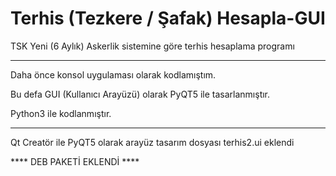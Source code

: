 # Terhis (Tezkere / Şafak) Hesapla-GUI

TSK Yeni (6 Aylık) Askerlik sistemine göre terhis hesaplama programı

--------------------------------------------------------------------

Daha önce konsol uygulaması olarak kodlamıştım.

Bu defa GUI (Kullanıcı Arayüzü) olarak PyQT5 ile tasarlanmıştır.

Python3 ile kodlanmıştır.

-------------------------------------------------------------------

Qt Creatör ile PyQT5 olarak arayüz tasarım dosyası terhis2.ui eklendi

**** DEB PAKETİ EKLENDİ ****
